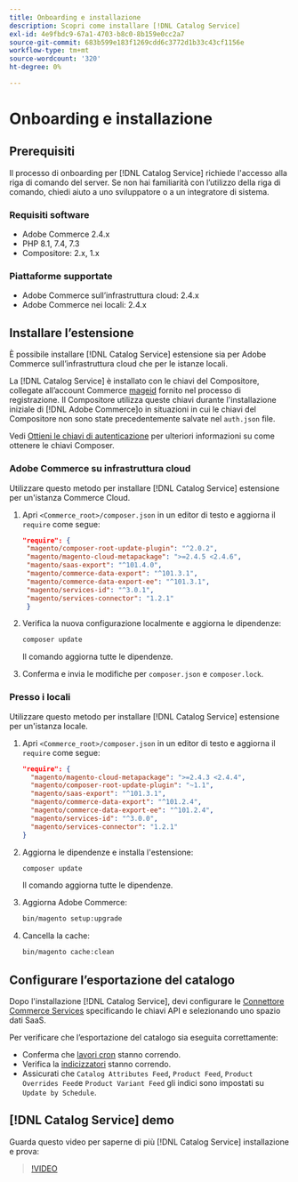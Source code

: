 ```yaml
---
title: Onboarding e installazione
description: Scopri come installare [!DNL Catalog Service]
exl-id: 4e9fbdc9-67a1-4703-b8c0-8b159e0cc2a7
source-git-commit: 683b599e183f1269cdd6c3772d1b33c43cf1156e
workflow-type: tm+mt
source-wordcount: '320'
ht-degree: 0%

---
```


# Onboarding e installazione

## Prerequisiti

Il processo di onboarding per [!DNL Catalog Service] richiede l&#39;accesso alla riga di comando del server. Se non hai familiarità con l’utilizzo della riga di comando, chiedi aiuto a uno sviluppatore o a un integratore di sistema.

### Requisiti software

- Adobe Commerce 2.4.x
- PHP 8.1, 7.4, 7.3
- Compositore: 2.x, 1.x

### Piattaforme supportate

- Adobe Commerce sull’infrastruttura cloud: 2.4.x
- Adobe Commerce nei locali: 2.4.x

## Installare l’estensione

È possibile installare [!DNL Catalog Service] estensione sia per Adobe Commerce sull’infrastruttura cloud che per le istanze locali.

La [!DNL Catalog Service] è installato con le chiavi del Compositore, collegate all’account Commerce [mageid](https://developer.adobe.com/commerce/marketplace/guides/sellers/profile-personal/#field-descriptions) fornito nel processo di registrazione. Il Compositore utilizza queste chiavi durante l&#39;installazione iniziale di [!DNL Adobe Commerce]o in situazioni in cui le chiavi del Compositore non sono state precedentemente salvate nel `auth.json` file.

Vedi [Ottieni le chiavi di autenticazione](https://devdocs.magento.com/guides/v2.4/install-gde/prereq/connect-auth.html) per ulteriori informazioni su come ottenere le chiavi Composer.

### Adobe Commerce su infrastruttura cloud

Utilizzare questo metodo per installare [!DNL Catalog Service] estensione per un&#39;istanza Commerce Cloud.

1. Apri `<Commerce_root>/composer.json` in un editor di testo e aggiorna il `require` come segue:

   ```json
   "require": {
    "magento/composer-root-update-plugin": "^2.0.2",
    "magento/magento-cloud-metapackage": ">=2.4.5 <2.4.6",
    "magento/saas-export": "^101.4.0",
    "magento/commerce-data-export": "^101.3.1",
    "magento/commerce-data-export-ee": "^101.3.1",
    "magento/services-id": "^3.0.1",
    "magento/services-connector": "1.2.1"
    }
   ```

1. Verifica la nuova configurazione localmente e aggiorna le dipendenze:

   ```bash
   composer update
   ```

   Il comando aggiorna tutte le dipendenze.

1. Conferma e invia le modifiche per `composer.json` e `composer.lock`.

### Presso i locali

Utilizzare questo metodo per installare [!DNL Catalog Service] estensione per un&#39;istanza locale.

1. Apri `<Commerce_root>/composer.json` in un editor di testo e aggiorna il `require` come segue:

   ```json
   "require": {
     "magento/magento-cloud-metapackage": ">=2.4.3 <2.4.4",
     "magento/composer-root-update-plugin": "~1.1",
     "magento/saas-export": "^101.3.1",
     "magento/commerce-data-export": "^101.2.4",    
     "magento/commerce-data-export-ee": "^101.2.4",
     "magento/services-id": "^3.0.0",
     "magento/services-connector": "1.2.1"
   }
   ```

1. Aggiorna le dipendenze e installa l&#39;estensione:

   ```bash
   composer update
   ```

   Il comando aggiorna tutte le dipendenze.

1. Aggiorna Adobe Commerce:

   ```bash
   bin/magento setup:upgrade
   ```

1. Cancella la cache:

   ```bash
   bin/magento cache:clean
   ```

## Configurare l’esportazione del catalogo

Dopo l&#39;installazione [!DNL Catalog Service], devi configurare le [Connettore Commerce Services](../landing/saas.md) specificando le chiavi API e selezionando uno spazio dati SaaS.

Per verificare che l’esportazione del catalogo sia eseguita correttamente:

- Conferma che [lavori cron](https://experienceleague.adobe.com/docs/commerce-operations/configuration-guide/cli/configure-cron-jobs.html) stanno correndo.
- Verifica la [indicizzatori](https://experienceleague.adobe.com/docs/commerce-operations/configuration-guide/cli/manage-indexers.html) stanno correndo.
- Assicurati che `Catalog Attributes Feed`, `Product Feed`, `Product Overrides Feed`e `Product Variant Feed` gli indici sono impostati su `Update by Schedule`.

## [!DNL Catalog Service] demo

Guarda questo video per saperne di più [!DNL Catalog Service] installazione e prova:

>[!VIDEO](https://video.tv.adobe.com/v/3409390?quality=12&learn=on)

